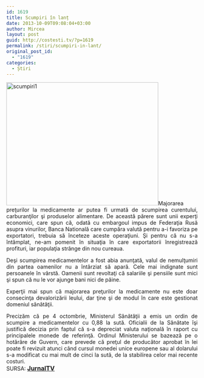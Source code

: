 ```yaml
---
id: 1619
title: Scumpiri în lanț
date: 2013-10-09T09:08:04+03:00
author: Mircea
layout: post
guid: http://costesti.tv/?p=1619
permalink: /stiri/scumpiri-in-lant/
original_post_id:
  - "1619"
categories:
  - Știri
---
```

</p> 

<p style="text-align:justify;">
  <a href="http://costestean.files.wordpress.com/2013/10/scumpiri1.jpg"><img alt="scumpiri1" class="alignleft size-full wp-image-1620" src="http://costestean.files.wordpress.com/2013/10/scumpiri1.jpg" style="height:324px;width:400px;" /></a>Majorarea preţurilor la medicamente ar putea fi urmată de scumpirea curentului, carburanţilor şi produselor alimentare. De această părere sunt unii experţi economici, care spun că, odată cu embargoul impus de Federaţia Rusă asupra vinurilor, Banca Natională care cumpăra valută pentru a-i favoriza pe exportatori, trebuia să &icirc;nceteze aceste operaţiuni. Şi pentru că nu s-a &icirc;nt&acirc;mplat, ne-am pomenit &icirc;n situaţia &icirc;n care exportatorii &icirc;nregistrează profituri, iar populaţia str&acirc;nge din nou cureaua.
</p>

<p style="text-align:justify;">
  Deşi scumpirea medicamentelor a fost abia anunţată, valul de nemulţumiri din partea oamenilor nu a &icirc;nt&acirc;rziat să apară. Cele mai indignate sunt persoanele &icirc;n v&acirc;rstă. Oamenii sunt revoltaţi că salariile şi pensiile sunt mici şi spun că nu le vor ajunge bani nici de p&acirc;ine.
</p>

<p style="text-align:justify;">
  Experţii mai spun că majorarea preţurilor la medicamente nu este doar consecinţa devalorizării leului, dar ţine şi de modul &icirc;n care este gestionat domeniul sănătăţii.
</p>

<p style="text-align:justify;">
  Precizăm că pe 4 octombrie, Ministerul Sănătăţii a emis un ordin de scumpire a medicamentelor cu 0,88 la sută. Oficialii de la Sănătate &icirc;şi justifică decizia prin faptul că s-a depreciat valuta naţională &icirc;n raport cu principalele monede de referinţă. Ordinul Ministerului se bazează pe o hotăr&acirc;re de Guvern, care prevede că preţul de producător aprobat &icirc;n lei poate fi revizuit atunci c&acirc;nd cursul monedei unice europene sau al dolarului s-a modificat cu mai mult de cinci la sută, de la stabilirea celor mai recente costuri.<br /> SURSA: <span style="font-size:16px;"><strong><a href="http://jurnaltv.md">JurnalTV</a></strong></span>
</p>

<p style="text-align:justify;">
  &nbsp;
</p>